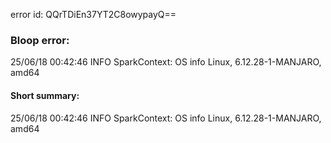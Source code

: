 error id: QQrTDiEn37YT2C8owypayQ==
### Bloop error:

25/06/18 00:42:46 INFO SparkContext: OS info Linux, 6.12.28-1-MANJARO, amd64
#### Short summary: 

25/06/18 00:42:46 INFO SparkContext: OS info Linux, 6.12.28-1-MANJARO, amd64